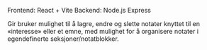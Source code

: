 Frontend: React + Vite
Backend: Node.js Express

Gir bruker mulighet til å lagre, endre og slette notater knyttet til en «interesse» eller et emne, med mulighet for å organisere notater i egendefinerte seksjoner/notatblokker. 
